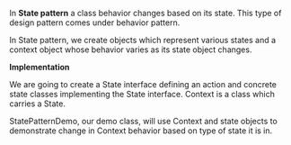 In **State pattern** a class behavior changes based on its state. This type of design pattern comes under behavior pattern.

In State pattern, we create objects which represent various states and a context object whose behavior varies as its state object changes.

**Implementation**

We are going to create a State interface defining an action and concrete state classes implementing the State interface. Context is a class which carries a State.

StatePatternDemo, our demo class, will use Context and state objects to demonstrate change in Context behavior based on type of state it is in.